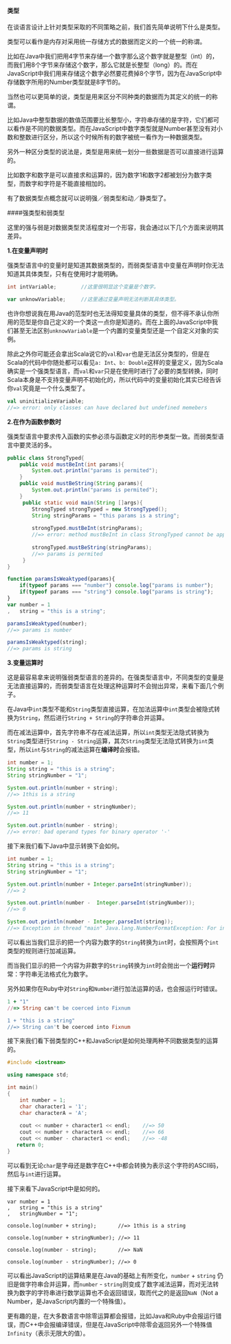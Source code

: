 #### 类型

在谈语言设计上针对类型采取的不同策略之前，我们首先简单说明下什么是类型。

类型可以看作是内存对采用统一存储方式的数据而定义的一个统一的称谓。

比如在Java中我们把用4字节来存储一个数字那么这个数字就是整型（int）的，而我们用8个字节来存储这个数字，那么它就是长整型（long）的。而在JavaScript中我们用来存储这个数字必然要花费掉8个字节，因为在JavaScript中存储数字所用的Number类型就是8字节的。

当然也可以更简单的说，类型是用来区分不同种类的数据而为其定义的统一的称谓。

比如Java中整型数据的数值范围要比长整型小，字符串存储的是字符，它们都可以看作是不同的数据类型。而在JavaScript中数字类型就是Number甚至没有对小数和整数进行区分，所以这个时候所有的数字被统一看作为一种数据类型。

另外一种区分类型的说法是，类型是用来统一划分一些数据是否可以直接进行运算的。

比如数字和数字是可以直接求和运算的，因为数字1和数字2都被划分为数字类型，而数字和字符是不能直接相加的。

有了数据类型点概念就可以说明强／弱类型和动／静类型了。


####强类型和弱类型

这里的强与弱是对数据类型灵活程度对一个形容，我会通过以下几个方面来说明其差异。

**1.在变量声明时**

强类型语言中的变量时是知道其数据类型的，而弱类型语言中变量在声明时你无法知道其具体类型，只有在使用时才能明确。

```java
int intVariable;        //这里很明显这个变量是个数字。   
```
```javascript
var unknowVariable;     //这里通过变量声明无法判断其具体类型。
```
也许你想说我在用Java的范型时也无法得知变量具体的类型，但不得不承认你所用的范型是你自己定义的一个类这一点你是知道的。而在上面的JavaScript中我们甚至无法区别`unknowVariable`是一个内置的变量类型还是一个自定义对象的实例。

除此之外你可能还会拿出Scala说它的`val`和`var`也是无法区分类型的，但是在Scala的代码中你随处都可以看见`a: Int`、`b: Double`这样的变量定义，因为Scala确实是一个强类型语言，而`val`和`var`只是在使用时进行了必要的类型转换，同时Scala本身是不支持变量声明不初始化的，所以代码中的变量初始化其实已经告诉你`val`究竟是一个什么类型了。
```scala
val uninitializeVariable;       
//=> error: only classes can have declared but undefined memebers
```

**2.在作为函数参数时**

强类型语言中要求传入函数的实参必须与函数定义时的形参类型一致。而弱类型语言中要灵活的多。

```java
public class StrongTyped{
    public void mustBeInt(int params){
        System.out.println("params is permited"); 
    }
    public void mustBeString(String params){
        System.out.println("params is permited"); 
    }
     public static void main(String []args){
        StrongTyped strongTyped = new StrongTyped();
        String stringParams = "this params is a string";
        
        strongTyped.mustBeInt(stringParams);
        //=> error: method mustBeInt in class StrongTyped cannot be applied to given types:
        
        strongTyped.mustBeString(stringParams);
        //=> params is permited
     }
}
```
```javascript
function paramsIsWeaktyped(params){
    if(typeof params === "number") console.log("params is number");
    if(typeof params === "string") console.log("params is string");
}
var number = 1
,   string = "this is a string";

paramsIsWeaktyped(number);
//=> params is number

paramsIsWeaktyped(string);
//=> params is string
```

**3.变量运算时**

这是最容易拿来说明强弱类型语言的差异的。在强类型语言中，不同类型的变量是无法直接运算的，而弱类型语言在处理这种运算时不会抛出异常，来看下面几个例子。

在Java中`int`类型不能和`String`类型直接运算，在加法运算中`int`类型会被隐式转换为`String`，然后进行`String + String`的字符串合并运算。

而在减法运算中，首先字符串不存在减法运算，所以`int`类型无法隐式转换为`String`类型进行`String - String`运算，其次`String`类型无法隐式转换为`int`类型，所以`int`与`String`的减法运算在**编译时**会报错。

```java
int number = 1;
String string = "this is a string";
String stringNumber = "1";

System.out.println(number + string);
//=> 1this is a string

System.out.println(number + stringNumber);
//=> 11

System.out.println(number - string);
//=> error: bad operand types for binary operator '-'
```
接下来我们看下Java中显示转换下会如何。

```java
int number = 1;
String string = "this is a string";
String stringNumber = "1";

System.out.println(number + Integer.parseInt(stringNumber));
//=> 2

System.out.println(number -  Integer.parseInt(stringNumber));
//=> 0

System.out.println(number - Integer.parseInt(string));
//=> Exception in thread "main" Java.lang.NumberFormatException: For input string: "this is a string"
```

可以看出当我们显示的把一个内容为数字的`String`转换为`int`时，会按照两个`int`类型的规则进行加减运算。

而当我们显示的把一个内容为非数字的`String`转换为`int`时会抛出一个**运行时**异常：字符串无法格式化为数字。

另外如果你在Ruby中对`String`和`Number`进行加法运算的话，也会报运行时错误。

```Ruby
1 + "1"
//=> String can't be coerced into Fixnum

1 + "this is a string"
//=> String can't be coerced into Fixnum

```

接下来我们看下弱类型的C++和JavaScript是如何处理两种不同数据类型的运算的。

```c++
#include <iostream>

using namespace std;

int main()
{
    int number = 1;
    char character1 = '1';
    char characterA = 'A';
    
    cout << number + character1 << endl;    //=> 50
    cout << number + characterA << endl;    //=> 66
    cout << number - character1 << endl;    //=> -48
   return 0;
}
```
可以看到无论`char`是字母还是数字在C++中都会转换为表示这个字符的ASCII码，然后与`int`进行运算。

接下来看下JavaScript中是如何的。

```
var number = 1
,   string = "this is a string"
,   stringNumber = "1";

console.log(number + string);       //=> 1this is a string

console.log(number + stringNumber); //=> 11 

console.log(number - string);       //=> NaN

console.log(number - stringNumber); //=> 0

```
可以看出JavaScript的运算结果是在Java的基础上有所变化，`number` + `string` 仍旧是做字符串合并运算，而`number` - `string`则变成了数字减法运算，而对无法转换为数字的字符串进行数学运算也不会返回错误，取而代之的是返回`NaN`（Not a Number，是JavaScript内置的一个特殊值）。

更有趣的是，在大多数语言中除零运算都会报错，比如Java和Ruby中会报运行错误，而C++中会报编译错误，但是在JavaScript中除零会返回另外一个特殊值`Infinity`（表示无限大的值）。
















